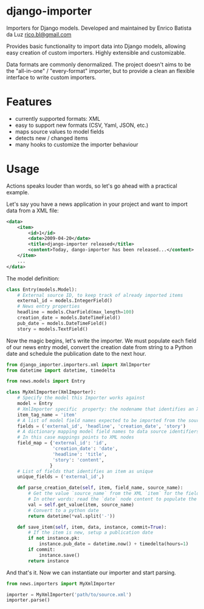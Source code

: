 # django-importer

Importers for Django models.
Developed and maintained by Enrico Batista da Luz <rico.bl@gmail.com>

Provides basic functionality to import data into Django models, allowing easy
creation of custom importers. Highly extensible and customizable.

Data formats are commonly denormalized. The project doesn't aims to be the
"all-in-one" / "every-format" importer, but to provide a clean an flexible
interface to write custom importers.

# Features

  * currently supported formats: XML
  * easy to support new formats (CSV, Yaml, JSON, etc.)
  * maps source values to model fields
  * detects new / changed items
  * many hooks to customize the importer behaviour

# Usage

Actions speaks louder than words, so let's go ahead with a practical example.

Let's say you have a news application in your project and want to import data from a XML file:

```xml
<data>
    <item>
        <id>1</id>
        <date>2009-04-20</date>
        <title>django-importer released</title>
        <content>Today, dango-importer has been released...</content>
    </item>
    ...
</data>
```

The model definition:

```python
class Entry(models.Model):
    # External source ID, to keep track of already imported items
    external_id = models.IntegerField()
    # News entry properties
    headline = models.CharField(max_length=100)
    creation_date = models.DateTimeField()
    pub_date = models.DateTimeField()
    story = models.TextField()
```

Now the magic begins, let's write the importer. We must populate each field of our news
entry model, convert the creation date from string to a Python date and schedule the
publication date to the next hour.

```python
from django_importer.importers.xml import XmlImporter
from datetime import datetime, timedelta

from news.models import Entry

class MyXmlImporter(XmlImporter):
    # Specify the model this Importer works against
    model = Entry
    # XmlImporter specific  property: the nodename that identifies an XML item
    item_tag_name = 'item'
    # A list of model field names expected to be imported from the source
    fields = ('external_id', 'headline', 'creation_date', 'story')
    # A dictionary mapping model field names to data source identifiers
    # In this case mappings points to XML nodes
    field_map = {'external_id': 'id',
                 'creation_date': 'date',
                 'headline': 'title',
                 'story': 'content',
                }
    # List of fields that identifies an item as unique
    unique_fields = ('external_id',)

    def parse_creation_date(self, item, field_name, source_name):
        # Get the value `source_name` from the XML `item` for the field `field_name`
        # In other words: read the `date` node content to populate the field `creation_date` of our model.
        val = self.get_value(item, source_name)
        # Convert to a python date
        return datetime(*val.split('-'))

    def save_item(self, item, data, instance, commit=True):
        # If the item is new, setup a publication date
        if not instance.pk:
            instance.pub_date = datetime.now() + timedelta(hours=1)
        if commit:
            instance.save()
        return instance
```

And that's it. Now we can instantiate our importer and start parsing.

```python
from news.importers import MyXmlImporter

importer = MyXmlImporter('path/to/source.xml')
importer.parse()
```
